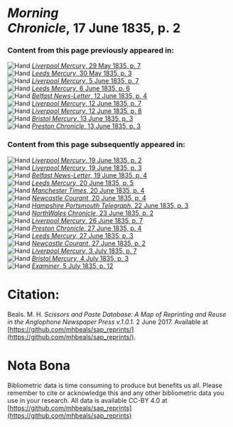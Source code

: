 # *Morning Chronicle*, 17 June 1835, p. 2  
  
### Content from this page previously appeared in:  
![Hand](http://scissorsandpaste.net/wp-content/uploads/2017/06/smallhandpointer.png) [*Liverpool Mercury*, 29 May 1835, p. 7](https://mhbeals.github.io/sap_html/Liverpool-Mercury/Liverpool-Mercury-29-May-1835-p-7)  
![Hand](http://scissorsandpaste.net/wp-content/uploads/2017/06/smallhandpointer.png) [*Leeds Mercury*, 30 May 1835, p. 3](https://mhbeals.github.io/sap_html/Leeds-Mercury/Leeds-Mercury-30-May-1835-p-3)  
![Hand](http://scissorsandpaste.net/wp-content/uploads/2017/06/smallhandpointer.png) [*Liverpool Mercury*, 5 June 1835, p. 7](https://mhbeals.github.io/sap_html/Liverpool-Mercury/Liverpool-Mercury-5-June-1835-p-7)  
![Hand](http://scissorsandpaste.net/wp-content/uploads/2017/06/smallhandpointer.png) [*Leeds Mercury*, 6 June 1835, p. 6](https://mhbeals.github.io/sap_html/Leeds-Mercury/Leeds-Mercury-6-June-1835-p-6)  
![Hand](http://scissorsandpaste.net/wp-content/uploads/2017/06/smallhandpointer.png) [*Belfast News-Letter*, 12 June 1835, p. 4](https://mhbeals.github.io/sap_html/Belfast-News-Letter/Belfast-News-Letter-12-June-1835-p-4)  
![Hand](http://scissorsandpaste.net/wp-content/uploads/2017/06/smallhandpointer.png) [*Liverpool Mercury*, 12 June 1835, p. 7](https://mhbeals.github.io/sap_html/Liverpool-Mercury/Liverpool-Mercury-12-June-1835-p-7)  
![Hand](http://scissorsandpaste.net/wp-content/uploads/2017/06/smallhandpointer.png) [*Liverpool Mercury*, 12 June 1835, p. 8](https://mhbeals.github.io/sap_html/Liverpool-Mercury/Liverpool-Mercury-12-June-1835-p-8)  
![Hand](http://scissorsandpaste.net/wp-content/uploads/2017/06/smallhandpointer.png) [*Bristol Mercury*, 13 June 1835, p. 3](https://mhbeals.github.io/sap_html/Bristol-Mercury/Bristol-Mercury-13-June-1835-p-3)  
![Hand](http://scissorsandpaste.net/wp-content/uploads/2017/06/smallhandpointer.png) [*Preston Chronicle*, 13 June 1835, p. 3](https://mhbeals.github.io/sap_html/Preston-Chronicle/Preston-Chronicle-13-June-1835-p-3)  
  
### Content from this page subsequently appeared in:  
![Hand](http://scissorsandpaste.net/wp-content/uploads/2017/06/smallhandpointer.png) [*Liverpool Mercury*, 19 June 1835, p. 2](https://mhbeals.github.io/sap_html/Liverpool-Mercury/Liverpool-Mercury-19-June-1835-p-2)  
![Hand](http://scissorsandpaste.net/wp-content/uploads/2017/06/smallhandpointer.png) [*Liverpool Mercury*, 19 June 1835, p. 3](https://mhbeals.github.io/sap_html/Liverpool-Mercury/Liverpool-Mercury-19-June-1835-p-3)  
![Hand](http://scissorsandpaste.net/wp-content/uploads/2017/06/smallhandpointer.png) [*Belfast News-Letter*, 19 June 1835, p. 4](https://mhbeals.github.io/sap_html/Belfast-News-Letter/Belfast-News-Letter-19-June-1835-p-4)  
![Hand](http://scissorsandpaste.net/wp-content/uploads/2017/06/smallhandpointer.png) [*Leeds Mercury*, 20 June 1835, p. 5](https://mhbeals.github.io/sap_html/Leeds-Mercury/Leeds-Mercury-20-June-1835-p-5)  
![Hand](http://scissorsandpaste.net/wp-content/uploads/2017/06/smallhandpointer.png) [*Manchester Times*, 20 June 1835, p. 4](https://mhbeals.github.io/sap_html/Manchester-Times/Manchester-Times-20-June-1835-p-4)  
![Hand](http://scissorsandpaste.net/wp-content/uploads/2017/06/smallhandpointer.png) [*Newcastle Courant*, 20 June 1835, p. 4](https://mhbeals.github.io/sap_html/Newcastle-Courant/Newcastle-Courant-20-June-1835-p-4)  
![Hand](http://scissorsandpaste.net/wp-content/uploads/2017/06/smallhandpointer.png) [*Hampshire Portsmouth Telegraph*, 22 June 1835, p. 3](https://mhbeals.github.io/sap_html/Hampshire-Portsmouth-Telegraph/Hampshire-Portsmouth-Telegraph-22-June-1835-p-3)  
![Hand](http://scissorsandpaste.net/wp-content/uploads/2017/06/smallhandpointer.png) [*NorthWales Chronicle*, 23 June 1835, p. 2](https://mhbeals.github.io/sap_html/NorthWales-Chronicle/NorthWales-Chronicle-23-June-1835-p-2)  
![Hand](http://scissorsandpaste.net/wp-content/uploads/2017/06/smallhandpointer.png) [*Liverpool Mercury*, 26 June 1835, p. 7](https://mhbeals.github.io/sap_html/Liverpool-Mercury/Liverpool-Mercury-26-June-1835-p-7)  
![Hand](http://scissorsandpaste.net/wp-content/uploads/2017/06/smallhandpointer.png) [*Preston Chronicle*, 27 June 1835, p. 4](https://mhbeals.github.io/sap_html/Preston-Chronicle/Preston-Chronicle-27-June-1835-p-4)  
![Hand](http://scissorsandpaste.net/wp-content/uploads/2017/06/smallhandpointer.png) [*Leeds Mercury*, 27 June 1835, p. 3](https://mhbeals.github.io/sap_html/Leeds-Mercury/Leeds-Mercury-27-June-1835-p-3)  
![Hand](http://scissorsandpaste.net/wp-content/uploads/2017/06/smallhandpointer.png) [*Newcastle Courant*, 27 June 1835, p. 2](https://mhbeals.github.io/sap_html/Newcastle-Courant/Newcastle-Courant-27-June-1835-p-2)  
![Hand](http://scissorsandpaste.net/wp-content/uploads/2017/06/smallhandpointer.png) [*Liverpool Mercury*, 3 July 1835, p. 7](https://mhbeals.github.io/sap_html/Liverpool-Mercury/Liverpool-Mercury-3-July-1835-p-7)  
![Hand](http://scissorsandpaste.net/wp-content/uploads/2017/06/smallhandpointer.png) [*Bristol Mercury*, 4 July 1835, p. 3](https://mhbeals.github.io/sap_html/Bristol-Mercury/Bristol-Mercury-4-July-1835-p-3)  
![Hand](http://scissorsandpaste.net/wp-content/uploads/2017/06/smallhandpointer.png) [*Examiner*, 5 July 1835, p. 12](https://mhbeals.github.io/sap_html/Examiner/Examiner-5-July-1835-p-12)  


# Citation: 

Beals. M. H. *Scissors and Paste Database: A Map of Reprinting and Reuse in the Anglophone Newspaper Press v.1.0.1.* 2 June 2017. Available at [https://github.com/mhbeals/sap_reprints/](https://github.com/mhbeals/sap_reprints/). 

# Nota Bona

Bibliometric data is time consuming to produce but benefits us all. Please remember to cite or acknowledge this and any other bibliometric data you use in your research. All data is available CC-BY 4.0 at [https://github.com/mhbeals/sap_reprints](https://github.com/mhbeals/sap_reprints)